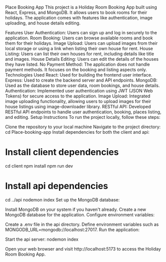 
Place Booking App
This project is a Holiday Room Booking App built using React, Express, and MongoDB. It allows users to book rooms for their holidays. The application comes with features like authentication, image uploading, and house details editing.

Features
User Authentication: Users can sign up and log in securely to the application.
Room Booking: Users can browse available rooms and book them for their holidays.
Image Upload: Users can upload images from their local storage or using a link when listing their own house for rent.
House Listing: Users can list their own houses for rent, including details like title and images.
House Details Editing: Users can edit the details of the houses they have listed.
No Payment Method: The application does not handle payment methods. It focuses on the booking and listing aspects only.
Technologies Used
React: Used for building the frontend user interface.
Express: Used to create the backend server and API endpoints.
MongoDB: Used as the database to store user data, room bookings, and house details.
Authentication: Implemented user authentication using JWT (JSON Web Tokens) for secure access to the application.
Image Upload: Integrated image uploading functionality, allowing users to upload images for their house listings using image-downloader library.
RESTful API: Developed RESTful API endpoints to handle user authentication, booking, places listing, and editing.
Setup Instructions
To run the project locally, follow these steps:

Clone the repository to your local machine
Navigate to the project directory:
cd Place-booking-app
Install dependencies for both the client and api:

# Install client dependencies
cd client
npm install
npm run dev

# Install api dependencies
cd ../api
nodemon index
Set up the MongoDB database:

Install MongoDB on your system if you haven't already.
Create a new MongoDB database for the application.
Configure environment variables:

Create a .env file in the api directory.
Define environment variables such as MONGODB_URL=mongodb://localhost:27017.
Run the application:

Start the api server:
nodemon index

Open your web browser and visit http://localhost:5173 to access the Holiday Room Booking App.

